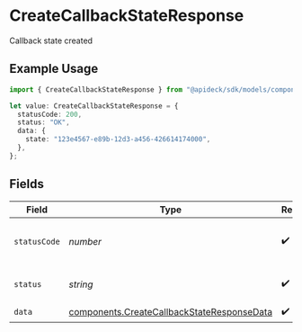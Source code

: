 # CreateCallbackStateResponse

Callback state created

## Example Usage

```typescript
import { CreateCallbackStateResponse } from "@apideck/sdk/models/components";

let value: CreateCallbackStateResponse = {
  statusCode: 200,
  status: "OK",
  data: {
    state: "123e4567-e89b-12d3-a456-426614174000",
  },
};
```

## Fields

| Field                                                                                                    | Type                                                                                                     | Required                                                                                                 | Description                                                                                              | Example                                                                                                  |
| -------------------------------------------------------------------------------------------------------- | -------------------------------------------------------------------------------------------------------- | -------------------------------------------------------------------------------------------------------- | -------------------------------------------------------------------------------------------------------- | -------------------------------------------------------------------------------------------------------- |
| `statusCode`                                                                                             | *number*                                                                                                 | :heavy_check_mark:                                                                                       | HTTP Response Status Code                                                                                | 200                                                                                                      |
| `status`                                                                                                 | *string*                                                                                                 | :heavy_check_mark:                                                                                       | HTTP Response Status                                                                                     | OK                                                                                                       |
| `data`                                                                                                   | [components.CreateCallbackStateResponseData](../../models/components/createcallbackstateresponsedata.md) | :heavy_check_mark:                                                                                       | N/A                                                                                                      |                                                                                                          |